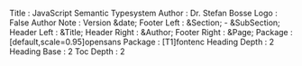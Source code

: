 Title     : JavaScript Semantic Typesystem
Author    : Dr. Stefan Bosse
Logo      : False
Author Note   : Version &date;
Footer Left       : &Section; - &SubSection;
Header Left   : &Title;
Header Right  : &Author;
Footer Right  : &Page;
Package : [default,scale=0.95]opensans
Package : [T1]fontenc
Heading Depth   : 2
Heading Base    : 2
Toc Depth       : 2


